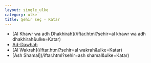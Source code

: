 ```yaml
---
layout: single_ulke
category: ulke
title: Şehir seç - Katar
---
```

* [Al Khawr wa adh Dhakhirah](/iftar.html?sehir=al khawr wa adh dhakhirah&ulke=Katar)
* [Ad-Dawhah](/iftar.html?sehir=ad-dawhah&ulke=Katar)
* [Al Wakrah](/iftar.html?sehir=al wakrah&ulke=Katar)
* [Ash Shamal](/iftar.html?sehir=ash shamal&ulke=Katar)
